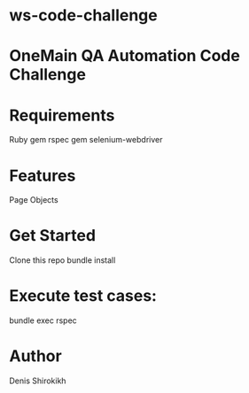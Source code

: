# ws-code-challenge
# OneMain QA Automation Code Challenge
# Requirements
 Ruby
 gem rspec
 gem selenium-webdriver
# Features
 Page Objects
# Get Started
 Clone this repo
 bundle install
# Execute test cases: 
 bundle exec rspec
# Author
Denis Shirokikh
